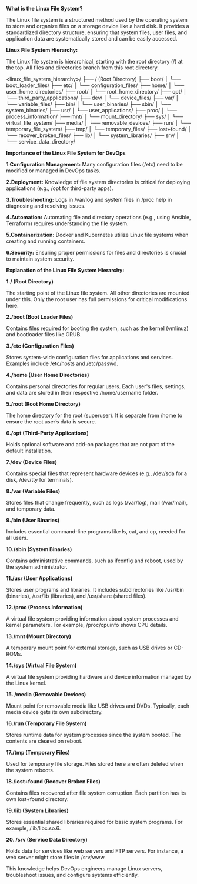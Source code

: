 **What is the Linux File System?**

The Linux file system is a structured method used by the operating system to store and organize files on a storage device like a hard disk. It provides a standardized directory structure, ensuring that system files, user files, and application data are systematically stored and can be easily accessed.

**Linux File System Hierarchy:**

The Linux file system is hierarchical, starting with the root directory (/) at the top. All files and directories branch from this root directory.

<linux_file_system_hierarchy>/
├── / (Root Directory)
├── boot/
│   └── boot_loader_files/
├── etc/
│   └── configuration_files/
├── home/
│   └── user_home_directories/
├── root/
│   └── root_home_directory/
├── opt/
│   └── third_party_applications/
├── dev/
│   └── device_files/
├── var/
│   └── variable_files/
├── bin/
│   └── user_binaries/
├── sbin/
│   └── system_binaries/
├── usr/
│   └── user_applications/
├── proc/
│   └── process_information/
├── mnt/
│   └── mount_directory/
├── sys/
│   └── virtual_file_system/
├── media/
│   └── removable_devices/
├── run/
│   └── temporary_file_system/
├── tmp/
│   └── temporary_files/
├── lost+found/
│   └── recover_broken_files/
├── lib/
│   └── system_libraries/
├── srv/
│   └── service_data_directory/


**Importance of the Linux File System for DevOps**

1.**Configuration Management:** Many configuration files (/etc) need to be modified or managed in DevOps tasks.

**2.Deployment:** Knowledge of file system directories is critical for deploying applications (e.g., /opt for third-party apps).

**3.Troubleshooting:** Logs in /var/log and system files in /proc help in diagnosing and resolving issues.

**4.Automation:** Automating file and directory operations (e.g., using Ansible, Terraform) requires understanding the file system.

**5.Containerization:** Docker and Kubernetes utilize Linux file systems when creating and running containers.

**6.Security:** Ensuring proper permissions for files and directories is crucial to maintain system security.

**Explanation of the Linux File System Hierarchy:**

**1./ (Root Directory)**

The starting point of the Linux file system. All other directories are mounted under this. Only the root user has full 
permissions for critical modifications here.

**2./boot (Boot Loader Files)**

Contains files required for booting the system, such as the kernel (vmlinuz) and bootloader files like GRUB.
    
**3./etc (Configuration Files)**

Stores system-wide configuration files for applications and services. Examples include /etc/hosts and /etc/passwd.
    
**4./home (User Home Directories)**

Contains personal directories for regular users. Each user's files, settings, and data are stored in their respective 
/home/username folder.

**5./root (Root Home Directory)**

The home directory for the root (superuser). It is separate from /home to ensure the root user’s data is secure.

**6./opt (Third-Party Applications)**

Holds optional software and add-on packages that are not part of the default installation.
    
**7./dev (Device Files)**

Contains special files that represent hardware devices (e.g., /dev/sda for a disk, /dev/tty for terminals).
    
**8./var (Variable Files)**

Stores files that change frequently, such as logs (/var/log), mail (/var/mail), and temporary data.

**9./bin (User Binaries)**

Includes essential command-line programs like ls, cat, and cp, needed for all users.
     
**10./sbin (System Binaries)**

Contains administrative commands, such as ifconfig and reboot, used by the system administrator.
  
**11./usr (User Applications)**

Stores user programs and libraries. It includes subdirectories like /usr/bin (binaries), /usr/lib (libraries), and 
/usr/share (shared files).

**12./proc (Process Information)**

A virtual file system providing information about system processes and kernel parameters. For example, /proc/cpuinfo 
shows CPU details.
     
**13./mnt (Mount Directory)**

A temporary mount point for external storage, such as USB drives or CD-ROMs.

**14./sys (Virtual File System)**

A virtual file system providing hardware and device information managed by the Linux kernel.
     
**15. /media (Removable Devices)**

Mount point for removable media like USB drives and DVDs. Typically, each media device gets its own subdirectory.
      
**16./run (Temporary File System)**

Stores runtime data for system processes since the system booted. The contents are cleared on reboot.
     
**17./tmp (Temporary Files)**

Used for temporary file storage. Files stored here are often deleted when the system reboots.

**18./lost+found (Recover Broken Files)**

Contains files recovered after file system corruption. Each partition has its own lost+found directory.

**19./lib (System Libraries)**

Stores essential shared libraries required for basic system programs. For example, /lib/libc.so.6.
     
 **20. /srv (Service Data Directory)**

Holds data for services like web servers and FTP servers. For instance, a web server might store files in /srv/www.

This knowledge helps DevOps engineers manage Linux servers, troubleshoot issues, and configure systems efficiently.
